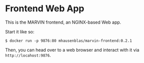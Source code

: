 # Frontend Web App

This is the MARVIN frontend, an NGINX-based Web app.

Start it like so:

    $ docker run -p 9876:80 mhausenblas/marvin-frontend:0.2.1

Then, you can head over to a web browser and interact with it via `http://locahost:9876`.